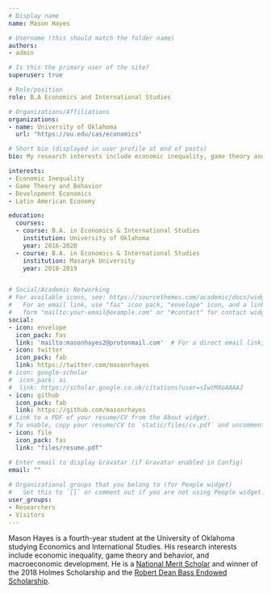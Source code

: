 ```yaml
---
# Display name
name: Mason Hayes

# Username (this should match the folder name)
authors:
- admin

# Is this the primary user of the site?
superuser: true

# Role/position
role: B.A Economics and International Studies

# Organizations/Affiliations
organizations:
- name: University of Oklahoma
  url: "https://ou.edu/cas/economics"

# Short bio (displayed in user profile at end of posts)
bio: My research interests include economic inequality, game theory and behavior, and development economics.

interests:
- Economic Inequality
- Game Theory and Behavior
- Development Economics
- Latin American Economy

education:
  courses:
  - course: B.A. in Economics & International Studies
    institution: University of Oklahoma
    year: 2016-2020
  - course: B.A. in Economics & International Studies
    institution: Masaryk University
    year: 2018-2019


# Social/Academic Networking
# For available icons, see: https://sourcethemes.com/academic/docs/widgets/#icons
#   For an email link, use "fas" icon pack, "envelope" icon, and a link in the
#   form "mailto:your-email@example.com" or "#contact" for contact widget.
social:
- icon: envelope
  icon_pack: fas
  link: 'mailto:masonhayes2@protonmail.com'  # For a direct email link, use "mailto:test@example.org".
- icon: twitter
  icon_pack: fab
  link: https://twitter.com/masonrhayes
# icon: google-scholar
#  icon_pack: ai
#  link: https://scholar.google.co.uk/citations?user=sIwtMXoAAAAJ
- icon: github
  icon_pack: fab
  link: https://github.com/masonrhayes
# Link to a PDF of your resume/CV from the About widget.
# To enable, copy your resume/CV to `static/files/cv.pdf` and uncomment the lines below.  
- icon: file
  icon_pack: fas
  link: "files/resume.pdf"

# Enter email to display Gravatar (if Gravatar enabled in Config)
email: ""
  
# Organizational groups that you belong to (for People widget)
#   Set this to `[]` or comment out if you are not using People widget.  
user_groups:
- Researchers
- Visitors
---
```


Mason Hayes is a fourth-year student at the University of Oklahoma studying Economics and International Studies. His research interests include economic inequality, game theory and behavior, and macroeconomic development. He is a [National Merit Scholar](https://www.nationalmerit.org/s/1758/interior.aspx?sid=1758&gid=2&pgid=424) and winner of the 2018 Holmes Scholarship and the [Robert Dean Bass Endowed Scholarship](https://www.ou.edu/cas/psc/undergraduate/scholarships).
